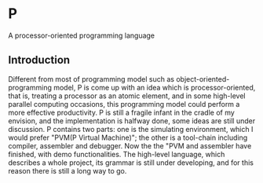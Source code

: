 # P
A processor-oriented programming language

## Introduction
Different from most of programming model such as object-oriented-programming model, P is come up with an idea which is processor-oriented, that is, treating a processor as an atomic element, and in some high-level parallel computing occasions, this programming model could perform a more effective productivity. P is still a fragile infant in the cradle of my envision, and the implementation is halfway done, some ideas are still under discussion.
P contains two parts: one is the simulating environment, which I would prefer "PVM(P Virtual Machine)"; the other is a tool-chain including compiler, assembler and debugger. Now the the "PVM and assembler have finished, with demo functionalities.
The high-level language, which describes a whole project, its grammar is still under developing, and for this reason there is still a long way to go.
